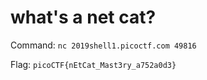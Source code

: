 # what's a net cat?

Command: `nc 2019shell1.picoctf.com 49816`

Flag: `picoCTF{nEtCat_Mast3ry_a752a0d3}`